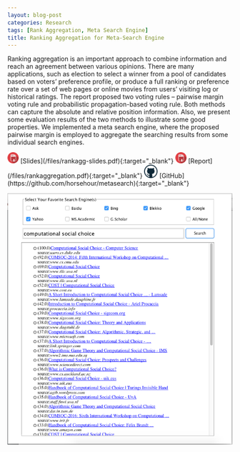 ```yaml
---
layout: blog-post
categories: Research
tags: [Rank Aggregation, Meta Search Engine]
title: Ranking Aggregation for Meta-Search Engine 
---
```


Ranking aggregation is an important approach to combine information and reach an agreement between various opinions. 
There are many applications, such as election to select a winner from a pool of candidates 
based on voters’ preference profile, or produce a full ranking or preference rate 
over a set of web pages or online movies from users’ visiting log or historical ratings. 
The report proposed two voting rules – pairwise margin voting rule and probabilistic propagation-based voting rule. 
Both methods can capture the absolute and relative position information. 
Also, we present some evaluation results of the two methods to illustrate some good properties. 
We implemented a meta search engine, 
where the proposed pairwise margin is employed to aggregate the searching results from some individual search engines.

<img src="/assets/images/pdf.png" style="width: 25px;"/>
[Slides](/files/rankagg-slides.pdf){:target="_blank"}
<img src="/assets/images/pdf.png" style="width: 25px;"/>
[Report](/files/rankaggregation.pdf){:target="_blank"}
<img src="/assets/images/git.png" style="width: 30px;"/>
[GitHub](https://github.com/horsehour/metasearch){:target="_blank"}

![Customized Meta Search Engine](/assets/images/horsehour.png)


